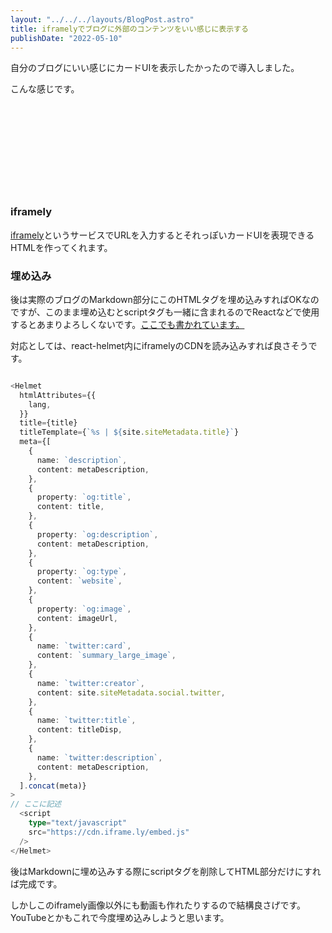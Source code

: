 ```yaml
---
layout: "../../../layouts/BlogPost.astro"
title: iframelyでブログに外部のコンテンツをいい感じに表示する
publishDate: "2022-05-10"
---
```


自分のブログにいい感じにカードUIを表示したかったので導入しました。

こんな感じです。

<div class="iframely-embed"><div class="iframely-responsive" style="height: 140px; padding-bottom: 0;"><a href="https://ryokatsu.dev/" data-iframely-url="//iframely.net/RbqFoOL?card=small"></a></div></div>


### iframely

[iframely](https://iframely.com/embed)というサービスでURLを入力するとそれっぽいカードUIを表現できるHTMLを作ってくれます。

### 埋め込み

後は実際のブログのMarkdown部分にこのHTMLタグを埋め込みすればOKなのですが、このまま埋め込むとscriptタグも一緒に含まれるのでReactなどで使用するとあまりよろしくないです。[ここでも書かれています。](https://iframely.com/docs/react)

対応としては、react-helmet内にiframelyのCDNを読み込みすれば良さそうです。

```typescript

<Helmet
  htmlAttributes={{
    lang,
  }}
  title={title}
  titleTemplate={`%s | ${site.siteMetadata.title}`}
  meta={[
    {
      name: `description`,
      content: metaDescription,
    },
    {
      property: `og:title`,
      content: title,
    },
    {
      property: `og:description`,
      content: metaDescription,
    },
    {
      property: `og:type`,
      content: `website`,
    },
    {
      property: `og:image`,
      content: imageUrl,
    },
    {
      name: `twitter:card`,
      content: `summary_large_image`,
    },
    {
      name: `twitter:creator`,
      content: site.siteMetadata.social.twitter,
    },
    {
      name: `twitter:title`,
      content: titleDisp,
    },
    {
      name: `twitter:description`,
      content: metaDescription,
    },
  ].concat(meta)}
>
// ここに記述
  <script
    type="text/javascript"
    src="https://cdn.iframe.ly/embed.js"
  />
</Helmet>

```

後はMarkdownに埋め込みする際にscriptタグを削除してHTML部分だけにすれば完成です。

しかしこのiframely画像以外にも動画も作れたりするので結構良さげです。YouTubeとかもこれで今度埋め込みしようと思います。
